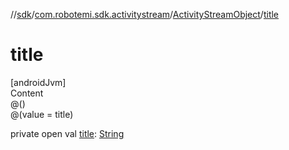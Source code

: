 //[sdk](../../../index.md)/[com.robotemi.sdk.activitystream](../index.md)/[ActivityStreamObject](index.md)/[title](title.md)



# title  
[androidJvm]  
Content  
@()  
@(value = title)  
  
private open val [title](title.md): [String](https://developer.android.com/reference/kotlin/java/lang/String.html)  



